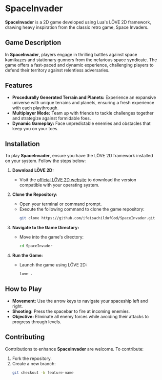 # SpaceInvader

**SpaceInvader** is a 2D game developed using Lua's LÖVE 2D framework, drawing heavy inspiration from the classic retro game, Space Invaders.

## Game Description

In **SpaceInvader**, players engage in thrilling battles against space kamikazes and stationary gunners from the nefarious space syndicate. The game offers a fast-paced and dynamic experience, challenging players to defend their territory against relentless adversaries.

## Features

- **Procedurally Generated Terrain and Planets:** Experience an expansive universe with unique terrains and planets, ensuring a fresh experience with each playthrough.
- **Multiplayer Mode:** Team up with friends to tackle challenges together and strategize against formidable foes.
- **Dynamic Gameplay:** Face unpredictable enemies and obstacles that keep you on your toes.

## Installation

To play **SpaceInvader**, ensure you have the LÖVE 2D framework installed on your system. Follow the steps below:

1. **Download LÖVE 2D:**
   - Visit the [official LÖVE 2D website](https://love2d.org/) to download the version compatible with your operating system.

2. **Clone the Repository:**
   - Open your terminal or command prompt.
   - Execute the following command to clone the game repository:
     ```bash
     git clone https://github.com/ifeisachildofGod/SpaceInvader.git
     ```

3. **Navigate to the Game Directory:**
   - Move into the game's directory:
     ```bash
     cd SpaceInvader
     ```

4. **Run the Game:**
   - Launch the game using LÖVE 2D:
     ```bash
     love .
     ```

## How to Play

- **Movement:** Use the arrow keys to navigate your spaceship left and right.
- **Shooting:** Press the spacebar to fire at incoming enemies.
- **Objective:** Eliminate all enemy forces while avoiding their attacks to progress through levels.

## Contributing

Contributions to enhance **SpaceInvader** are welcome. To contribute:

1. Fork the repository.
2. Create a new branch:
   ```bash
   git checkout -b feature-name
